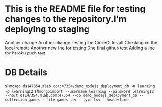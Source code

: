 
This is the README file for testing changes to the repository.I'm deploying to staging
=======
Another change
Another change
Testing the CircleCI Install
Checking on the local remote
Another new line for testing
One final github test
Adding a line for heroku push test.


DB Details
=========
sh```mongo ds147354.mlab.com:47354/demo_nodejs_deployment_db -u learning -p learning12```
sh```mongoimport --username learning --password learning12 --host ds147354.mlab.com:47354 --db demo_nodejs_deployment_db --collection games --file games.tsv --type tsv --headerline```

